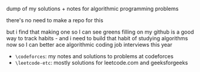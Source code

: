 dump of my solutions + notes for algorithmic programming problems

there's no need to make a repo for this

but i find that making one so I can see greens filling on my github is a good way to track habits - and i need to build that habit of studying algorithms now so I can better ace algorithmic coding job interviews this year

- `\codeforces`: my notes and solutions to problems at codeforces
- `\leetcode-etc`: mostly solutions for leetcode.com and geeksforgeeks
